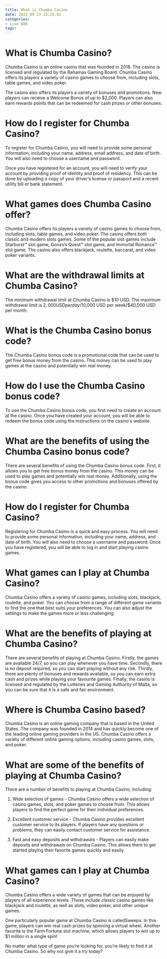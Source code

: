 ```yaml
---
title: What is Chumba Casino
date: 2022-09-27 13:25:02
categories:
- Live 888
tags:
---
```



#  What is Chumba Casino?

Chumba Casino is an online casino that was founded in 2018. The casino is licensed and regulated by the Bahamas Gaming Board. Chumba Casino offers its players a variety of casino games to choose from, including slots, table games, and video poker.

The casino also offers its players a variety of bonuses and promotions. New players can receive a Welcome Bonus of up to $2,000. Players can also earn rewards points that can be redeemed for cash prizes or other bonuses.

# How do I register for Chumba Casino?

To register for Chumba Casino, you will need to provide some personal information, including your name, address, email address, and date of birth. You will also need to choose a username and password.

Once you have registered for an account, you will need to verify your account by providing proof of identity and proof of residency. This can be done by uploading a copy of your driver’s license or passport and a recent utility bill or bank statement.

# What games does Chumba Casino offer?

Chumba Casino offers its players a variety of casino games to choose from, including slots, table games, and video poker. The casino offers both classic and modern slots games. Some of the popular slot games include Starburst™ slot game, Gonzo’s Quest™ slot game, and Immortal Romance™ slot game. The casino also offers blackjack, roulette, baccarat, and video poker variants.

# What are the withdrawal limits at Chumba Casino?

The minimum withdrawal limit at Chumba Casino is $10 USD. The maximum withdrawal limit is $2,000 USD per day/$10,000 USD per week/$40,000 USD per month.

#  What is the Chumba Casino bonus code?

The Chumba Casino bonus code is a promotional code that can be used to get free bonus money from the casino. This money can be used to play games at the casino and potentially win real money.

# How do I use the Chumba Casino bonus code?

To use the Chumba Casino bonus code, you first need to create an account at the casino. Once you have created your account, you will be able to redeem the bonus code using the instructions on the casino's website.

# What are the benefits of using the Chumba Casino bonus code?

There are several benefits of using the Chumba Casino bonus code. First, it allows you to get free bonus money from the casino. This money can be used to play games and potentially win real money. Additionally, using the bonus code gives you access to other promotions and bonuses offered by the casino.

#  How do I register for Chumba Casino?

Registering for Chumba Casino is a quick and easy process. You will need to provide some personal information, including your name, address, and date of birth. You will also need to choose a username and password. Once you have registered, you will be able to log in and start playing casino games.

# What games can I play at Chumba Casino?

Chumba Casino offers a variety of casino games, including slots, blackjack, roulette, and poker. You can choose from a range of different game variants to find the one that best suits your preferences. You can also adjust the settings to make the games more or less challenging.

# What are the benefits of playing at Chumba Casino?

There are several benefits of playing at Chumba Casino. Firstly, the games are available 24/7, so you can play whenever you have time. Secondly, there is no deposit required, so you can start playing without any risk. Thirdly, there are plenty of bonuses and rewards available, so you can earn extra cash and prizes while playing your favourite games. Finally, the casino is licensed and regulated by the Lotteries and Gaming Authority of Malta, so you can be sure that it is a safe and fair environment.

#  Where is Chumba Casino based?

Chumba Casino is an online gaming company that is based in the United States. The company was founded in 2014 and has quickly become one of the leading online gaming providers in the US. Chumba Casino offers a variety of different online gaming options, including casino games, slots, and poker.

# What are some of the benefits of playing at Chumba Casino?

There are a number of benefits to playing at Chumba Casino, including:

1. Wide selection of games - Chumba Casino offers a wide selection of casino games, slots, and poker games to choose from. This allows players to find the perfect game for their individual preferences.

2. Excellent customer service - Chumba Casino provides excellent customer service to its players. If players have any questions or problems, they can easily contact customer service for assistance.

3. Fast and easy deposits and withdrawals - Players can easily make deposits and withdrawals on Chumba Casino. This allows them to get started playing their favorite games quickly and easily.

#  What games can I play at Chumba Casino?

Chumba Casino offers a wide variety of games that can be enjoyed by players of all experience levels. These include classic casino games like blackjack and roulette, as well as slots, video poker, and other unique games.

One particularly popular game at Chumba Casino is calledSweeps. In this game, players can win real cash prizes by spinning a virtual wheel. Another favorite is the Farm Fortune slot machine, which allows players to win up to $1 million in a single spin!

No matter what type of game you’re looking for, you’re likely to find it at Chumba Casino. So why not give it a try today?